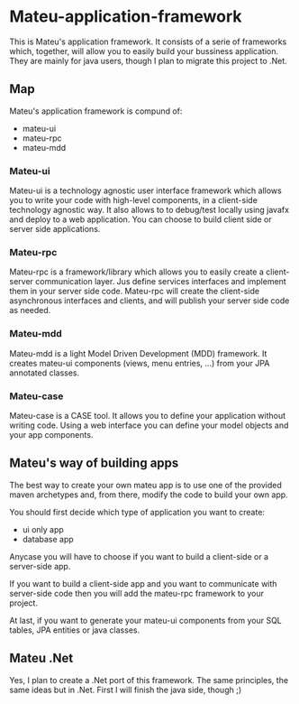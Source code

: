 # Mateu-application-framework
This is Mateu's application framework. 
It consists of a serie of frameworks which, together, will allow you to easily build your bussiness application.
They are mainly for java users, though I plan to migrate this project to .Net.

## Map

Mateu's application framework is compund of:

- mateu-ui
- mateu-rpc
- mateu-mdd

### Mateu-ui
Mateu-ui is a technology agnostic user interface framework which allows you to write your code with high-level components, in a client-side technology agnostic way. 
It also allows to to debug/test locally using javafx and deploy to a web application.
You can choose to build client side or server side applications.

### Mateu-rpc
Mateu-rpc is a framework/library which allows you to easily create a client-server communication layer. 
Jus define services interfaces and implement them in your server side code. Mateu-rpc will create the client-side asynchronous interfaces and clients, and will publish your server side code as needed.

### Mateu-mdd
Mateu-mdd is a light Model Driven Development (MDD) framework. 
It creates mateu-ui components (views, menu entries, ...) from your JPA annotated classes.

### Mateu-case
Mateu-case is a CASE tool.
It allows you to define your application without writing code.
Using a web interface you can define your model objects and your app components. 

## Mateu's way of building apps
The best way to create your own mateu app is to use one of the provided maven archetypes and, from there, modify the code to build your own app.

You should first decide which type of application you want to create:

- ui only app
- database app

Anycase you will have to choose if you want to build a client-side or a server-side app.

If you want to build a client-side app and you want to communicate with server-side code then you will add the mateu-rpc framework to your project.

At last, if you want to generate your mateu-ui components from your SQL tables, JPA entities or java classes.

## Mateu .Net

Yes, I plan to create a .Net port of this framework.
The same principles, the same ideas but in .Net.
First I will finish the java side, though ;)
